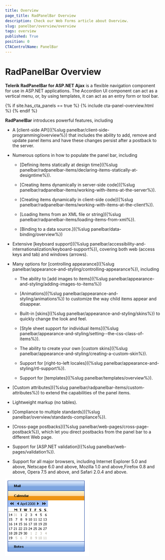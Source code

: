 ```yaml
---
title: Overview
page_title: RadPanelBar Overview
description: Check our Web Forms article about Overview.
slug: panelbar/overview/overview
tags: overview
published: True
position: 0
CTAControlName: PanelBar
---
```


# RadPanelBar Overview





**Telerik RadPanelBar for ASP.NET Ajax** is a flexible navigation component for use in ASP.NET applications. The Accordion UI component can act as a vertical menu, or, by using templates, it can act as an entry form or tool bar.

{% if site.has_cta_panels == true %}
{% include cta-panel-overview.html %}
{% endif %}

**RadPanelBar** introduces powerful features, including

* A [client-side API]({%slug panelbar/client-side-programming/overview%}) that includes the ability to add, remove and update panel items and have these changes persist after a postback to the server.

* Numerous options in how to populate the panel bar, including

	* [Defining items statically at design time]({%slug panelbar/radpanelbar-items/declaring-items-statically-at-designtime%}).

	* [Creating items dynamically in server-side code]({%slug panelbar/radpanelbar-items/working-with-items-at-the-server%}).

	* [Creating items dynamically in client-side code]({%slug panelbar/radpanelbar-items/working-with-items-at-the-client%}).

	* [Loading Items from an XML file or string]({%slug panelbar/radpanelbar-items/loading-items-from-xml%}).

	* [Binding to a data source.]({%slug panelbar/data-binding/overview%})

* Extensive [keyboard support]({%slug panelbar/accessibility-and-internationalization/keyboard-support%}), covering both web (access keys and tab) and windows (arrows).

* Many options for [controlling appearance]({%slug panelbar/appearance-and-styling/controlling-appearance%}), including

	* The ability to [add images to items]({%slug panelbar/appearance-and-styling/adding-images-to-items%})

	* [Animations]({%slug panelbar/appearance-and-styling/animations%}) to customize the way child items appear and disappear.

	* Built-in [skins]({%slug panelbar/appearance-and-styling/skins%}) to quickly change the look and feel.

	* [Style sheet support for individual items]({%slug panelbar/appearance-and-styling/setting--the-css-class-of-items%}).

	* The ability to create your own [custom skins]({%slug panelbar/appearance-and-styling/creating-a-custom-skin%}).

	* Support for [right-to-left locales]({%slug panelbar/appearance-and-styling/rtl-support%}).

	* Support for [templates]({%slug panelbar/templates/overview%}).

* [Custom attributes]({%slug panelbar/radpanelbar-items/custom-attributes%}) to extend the capabilities of the panel items.

* Lightweight markup (no tables).

* [Compliance to multiple standards]({%slug panelbar/overview/standards-compliance%}).

* [Cross-page postbacks]({%slug panelbar/web-pages/cross-page-postback%}), which let you direct postbacks from the panel bar to a different Web page.

* Support for [ASP.NET validation]({%slug panelbar/web-pages/validation%}).

* Support for all major browsers, including Internet Explorer 5.0 and above, Netscape 6.0 and above, Mozilla 1.0 and above,Firefox 0.8 and above, Opera 7.5 and above, and Safari 2.0.4 and above.

![PanelBar Calendar Template](images/panelbar_gettingstartedcalendar.png)
